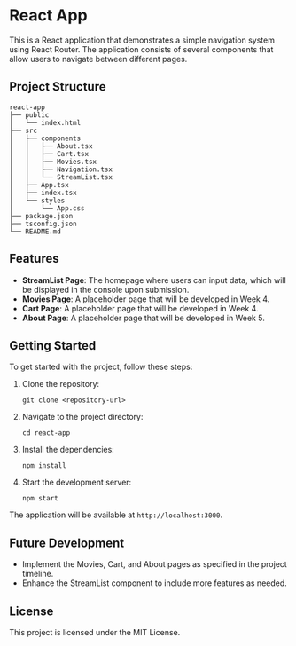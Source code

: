 # React App

This is a React application that demonstrates a simple navigation system using React Router. The application consists of several components that allow users to navigate between different pages.

## Project Structure

```
react-app
├── public
│   └── index.html
├── src
│   ├── components
│   │   ├── About.tsx
│   │   ├── Cart.tsx
│   │   ├── Movies.tsx
│   │   ├── Navigation.tsx
│   │   └── StreamList.tsx
│   ├── App.tsx
│   ├── index.tsx
│   └── styles
│       └── App.css
├── package.json
├── tsconfig.json
└── README.md
```

## Features

- **StreamList Page**: The homepage where users can input data, which will be displayed in the console upon submission.
- **Movies Page**: A placeholder page that will be developed in Week 4.
- **Cart Page**: A placeholder page that will be developed in Week 4.
- **About Page**: A placeholder page that will be developed in Week 5.

## Getting Started

To get started with the project, follow these steps:

1. Clone the repository:
   ```
   git clone <repository-url>
   ```

2. Navigate to the project directory:
   ```
   cd react-app
   ```

3. Install the dependencies:
   ```
   npm install
   ```

4. Start the development server:
   ```
   npm start
   ```

The application will be available at `http://localhost:3000`.

## Future Development

- Implement the Movies, Cart, and About pages as specified in the project timeline.
- Enhance the StreamList component to include more features as needed.

## License

This project is licensed under the MIT License.
